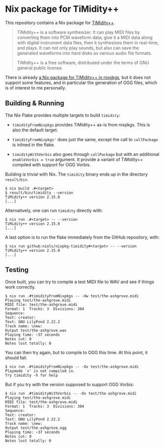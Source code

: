 Nix package for TiMidity++
==========================

This repository contains a Nix package for [TiMidity++][timidity-web-page].

[timidity-web-page]: https://timidity.sourceforge.net/

> TiMidity++ is a software synthesizer.
> It can play MIDI files by converting them into PCM waveform data; give it a MIDI data along with digital instrument data files, then it synthesizes them in real-time, and plays.
> It can not only play sounds, but also can save the generated waveforms into hard disks as various audio file formats.
>
> TiMidity++ is a free software, distributed under the terms of GNU general public license.

There is already [a Nix package for TiMidity++ in nixpkgs][timidity-in-nixpkgs], but it does not support some features, and in particular the generation of OGG files, which is of interest to me personally.

[timidity-in-nixpkgs]: https://github.com/NixOS/nixpkgs/tree/8daf69629cfd071d58cbb3b6f54a9321514ec5ba/pkgs/tools/misc/timidity

Building & Running
------------------

The Nix Flake provides multiple targets to build `timidity`:

- `timidityFromNixpkgs` provides TiMidity++ as-is from nixpkgs.
  This is also the default target.

- `timidityFromNixpkgs'` does just the same, except the call to `callPackage` is inlined in the flake.

- `timidityWithVorbis` also goes through `callPackage` but with an additional `enableVorbis = true` argument.
  It provide a variant of TiMidity++ compiled with support for OGG Vorbis.

Building is trivial with Nix.
The `timidity` binary ends up in the directory `result/bin`.

```console
$ nix build .#<target>
$ result/bin/timidity --version
TiMidity++ version 2.15.0
[...]
```

Alternatively, one can run `timidity` directly with:

``` console
$ nix run .#<target> -- --version
TiMidity++ version 2.15.0
[...]
```

A last option is to run the flake immediately from the GitHub repository, with:

``` console
$ nix run github:niols/nixpkg-timidity#<target> -- --version
TiMidity++ version 2.15.0
[...]
```

Testing
-------

Once built, you can try to compile a test MIDI file to WAV and see if things work correctly.

```console
$ nix run .#timidityFromNixpkgs -- -Ow test/the-ashgrove.midi
Playing test/the-ashgrove.midi
MIDI file: test/the-ashgrove.midi
Format: 1  Tracks: 3  Divisions: 384
Sequence:
Text: creator:
Text: GNU LilyPond 2.22.2
Track name: \new:
Output test/the-ashgrove.wav
Playing time: ~37 seconds
Notes cut: 0
Notes lost totally: 0
```

You can then try again, but to compile to OGG this time. At this point, it should fail.

```console
$ nix run .#timidityFromNixpkgs -- -Ov test/the-ashgrove.midi
Playmode `v' is not compiled in.
Try timidity -h for help
```

But if you try with the version supposed to support OGG Vorbis:

```console
$ nix run .#timidityWithVorbis -- -Ov test/the-ashgrove.midi
Playing test/the-ashgrove.midi
MIDI file: test/the-ashgrove.midi
Format: 1  Tracks: 3  Divisions: 384
Sequence:
Text: creator:
Text: GNU LilyPond 2.22.2
Track name: \new:
Output test/the-ashgrove.ogg
Playing time: ~37 seconds
Notes cut: 0
Notes lost totally: 0
```
